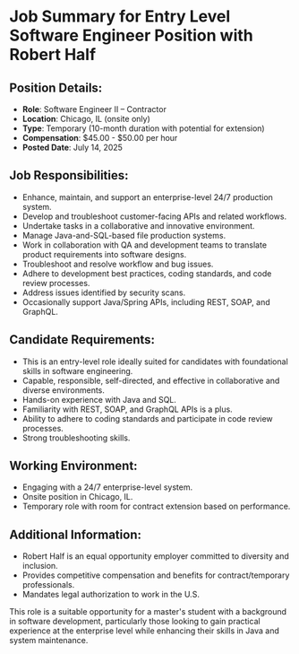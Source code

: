 # Job Summary for Entry Level Software Engineer Position with Robert Half

## Position Details:
- **Role**: Software Engineer II – Contractor
- **Location**: Chicago, IL (onsite only)
- **Type**: Temporary (10-month duration with potential for extension)
- **Compensation**: $45.00 - $50.00 per hour
- **Posted Date**: July 14, 2025

## Job Responsibilities:
- Enhance, maintain, and support an enterprise-level 24/7 production system.
- Develop and troubleshoot customer-facing APIs and related workflows.
- Undertake tasks in a collaborative and innovative environment.
- Manage Java-and-SQL-based file production systems.
- Work in collaboration with QA and development teams to translate product requirements into software designs.
- Troubleshoot and resolve workflow and bug issues.
- Adhere to development best practices, coding standards, and code review processes.
- Address issues identified by security scans.
- Occasionally support Java/Spring APIs, including REST, SOAP, and GraphQL.

## Candidate Requirements:
- This is an entry-level role ideally suited for candidates with foundational skills in software engineering.
- Capable, responsible, self-directed, and effective in collaborative and diverse environments.
- Hands-on experience with Java and SQL.
- Familiarity with REST, SOAP, and GraphQL APIs is a plus.
- Ability to adhere to coding standards and participate in code review processes.
- Strong troubleshooting skills.

## Working Environment:
- Engaging with a 24/7 enterprise-level system.
- Onsite position in Chicago, IL.
- Temporary role with room for contract extension based on performance.

## Additional Information:
- Robert Half is an equal opportunity employer committed to diversity and inclusion.
- Provides competitive compensation and benefits for contract/temporary professionals.
- Mandates legal authorization to work in the U.S.

This role is a suitable opportunity for a master's student with a background in software development, particularly those looking to gain practical experience at the enterprise level while enhancing their skills in Java and system maintenance.